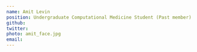 ```yaml
---
name: Amit Levin
position: Undergraduate Computational Medicine Student (Past member)
github:
twitter:
photo: amit_face.jpg
email: 
---
```


